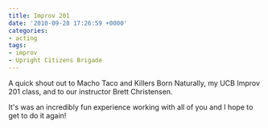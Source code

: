 ```yaml
---
title: Improv 201
date: '2010-09-28 17:26:59 +0000'
categories:
- acting
tags:
- improv
- Upright Citizens Brigade
---
```


A quick shout out to Macho Taco and Killers Born Naturally, my UCB Improv 201
class, and to our instructor Brett Christensen.

It's was an incredibly fun experience working with all of you and I hope to get
to do it again!
